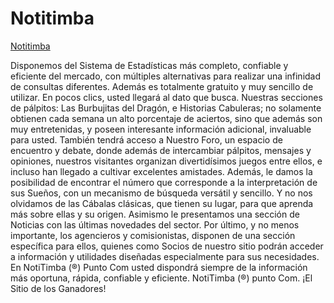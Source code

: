 <h1>Notitimba</h1>


<a href="https://notitimba.win/">Notitimba</a>

Disponemos del Sistema de Estadísticas más completo, confiable y eficiente del mercado, con múltiples alternativas para realizar una infinidad de consultas diferentes. Además es totalmente gratuito y muy sencillo de utilizar. En pocos clics, usted llegará al dato que busca.
Nuestras secciones de pálpitos: Las Burbujitas del Dragón, e Historias Cabuleras; no solamente obtienen cada semana un alto porcentaje de aciertos, sino que además son muy entretenidas, y poseen interesante información adicional, invaluable para usted.
También tendrá acceso a Nuestro Foro, un espacio de encuentro y debate, donde además de intercambiar pálpitos, mensajes y opiniones, nuestros visitantes organizan divertidísimos juegos entre ellos, e incluso han llegado a cultivar excelentes amistades.
Además, le damos la posibilidad de encontrar el número que corresponde a la interpretación de sus Sueños, con un mecanismo de búsqueda versátil y sencillo. Y no nos olvidamos de las Cábalas clásicas, que tienen su lugar, para que aprenda más sobre ellas y su origen. Asimismo le presentamos una sección de Noticias con las últimas novedades del sector. Por último, y no menos importante, los agencieros y comisionistas, disponen de una sección específica para ellos, quienes como Socios de nuestro sitio podrán acceder a información y utilidades diseñadas especialmente para sus necesidades.
En NotiTimba (®) Punto Com usted dispondrá siempre de la información más oportuna, rápida, confiable y eficiente. NotiTimba (®) punto Com. ¡El Sitio de los Ganadores!
